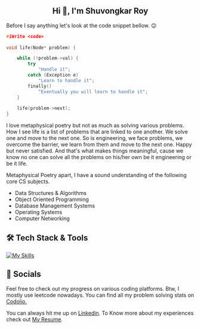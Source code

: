 <h2 align="center">Hi 👋, I'm Shuvongkar Roy</h1>
<p align="left">Before I say anything let's look at the code snippet bellow. 😉

```C++
#iWrite <code> 
 
void life(Node* problem) {

    while (!problem->val) {
        try 
            "Handle it";
        catch (Exception e) 
            "Learn to handle it";
        finally() 
            "Eventually you will learn to handle it";
    }
    
    life(problem->next);
}
```

<p align="left"> I love metaphysical poetry but not as much as solving various problems. How I see life is a list of problems that are linked to one another. We solve one and move to the next one. So is engineering, we face problems, we overcome the barrier, we learn from them and move to the next one. Happy but never satisfied. And that's what makes things meaningful, cause we know no one can solve all the problems on his/her own be it engineering or be it life.

Metaphysical Poetry apart, I have a sound understanding of the following core CS subjects.
- Data Structures & Algorithms
- Object Oriented Programming
- Database Management Systems
- Operating Systems
- Computer Networking

## 🛠 Tech Stack & Tools

[![My Skills](https://skillicons.dev/icons?i=spring,nodejs,dotnet,react,redux,java,js,ts,cs,py,c,cpp,maven,npm,appwrite,firebase,mongodb,mysql,postgres,vite,html,css,bootstrap,tailwind,docker,git,github,visualstudio,vscode,idea,eclipse,postman,linux,ubuntu&theme=light&perline=12)]()

## 👨 Socials
Feel free to check out my progress on various coding platforms. Btw, I mostly use leetcode nowadays. You can find all my problem solving stats on  [Codolio.](https://codolio.com/profile/shitu)

You can always hit me up on [Linkedin](https://www.linkedin.com/in/shitu13/). To Know more about my experiences check out [My Resume](https://drive.google.com/file/d/1WylVCA7bTrjlDCUdfAVbfiyny8zWJ0rM/view?usp=sharing).